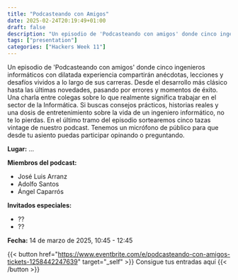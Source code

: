 ```yaml
---
title: "Podcasteando con Amigos"
date: 2025-02-24T20:19:49+01:00
draft: false
description: "Un episodio de 'Podcasteando con amigos' donde cinco ingenieros informáticos con dilatada experiencia compartirán anécdotas, lecciones y desafíos vividos a lo largo de sus carreras."
tags: ["presentation"]
categories: ["Hackers Week 11"]
---
```


Un episodio de 'Podcasteando con amigos' donde cinco ingenieros informáticos con dilatada experiencia compartirán anécdotas, lecciones y desafíos vividos a lo largo de sus carreras. Desde el desarrollo más clásico hasta las últimas novedades, pasando por errores y momentos de éxito. Una charla entre colegas sobre lo que realmente significa trabajar en el sector de la Informática. Si buscas consejos prácticos, historias reales y una dosis de entretenimiento sobre la vida de un ingeniero informático, no te lo pierdas. En el último tramo del episodio sortearemos cinco tazas vintage de nuestro podcast. Tenemos un micrófono de público para que desde tu asiento puedas participar opinando o preguntando.

**Lugar:** ...

**Miembros del podcast:**
- José Luis Arranz
- Adolfo Santos
- Ángel Caparrós

**Invitados especiales:**
- ??
- ??

**Fecha:** 14 de marzo de 2025, 10:45 - 12:45

{{< button href="https://www.eventbrite.com/e/podcasteando-con-amigos-tickets-1258442247639" target="_self" >}}
Consigue tus entradas aquí
{{< /button >}}
